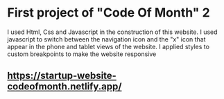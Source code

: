 # First project of "Code Of Month" 2
I used Html, Css and Javascript in the construction of this website. I used javascript to switch between the navigation icon and the "x" icon that appear in the phone and tablet views of the website. I applied styles to custom breakpoints to make the website responsive
## https://startup-website-codeofmonth.netlify.app/
